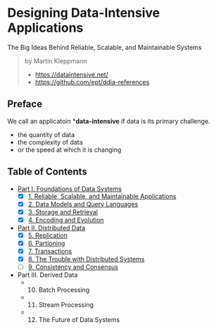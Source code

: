 # Designing Data-Intensive Applications

The Big Ideas Behind Reliable, Scalable, and Maintainable Systems

> by Martin Kleppmann
>
> - <https://dataintensive.net/>
> - <https://github.com/ept/ddia-references>

## Preface

We call an applicatoin ***data-intensive** if data is its primary challenge.

- the quantity of data
- the complexity of data
- or the speed at which it is changing

## Table of Contents

- [Part I. Foundations of Data Systems](./part_1_foundations_of_data_systems/)
  - [x] [1. Reliable, Scalable, and Maintainable Applications](./part_1_foundations_of_data_systems/01_reliable_scalable_and_maintainable_applications.md)
  - [x] [2. Data Models and Query Languages](./part_1_foundations_of_data_systems/02_data_models_and_query_languages.md)
  - [x] [3. Storage and Retrieval](./part_1_foundations_of_data_systems/03_storage_and_retrieval.md)
  - [x] [4. Encoding and Evolution](./part_1_foundations_of_data_systems/04_encoding_and_evolution.md)
- [Part II. Distributed Data](./part_2_distributed_data/README.md)
  - [x] [5. Replication](./part_2_distributed_data/05_replication.md)
  - [x] [6. Partioning](./part_2_distributed_data/06_partitioning.md)
  - [x] [7. Transactions](./part_2_distributed_data/07_transactions.md)
  - [x] [8. The Trouble with Distributed Systems](./part_2_distributed_data/08_the_trouble_with_distributed_systems.md)
  - [ ] [9. Consistency and Consensus](./part_2_distributed_data/09_consistency_and_consensus.md)
- Part III. Derived Data
  - 10. Batch Processing
  - 11. Stream Processing
  - 12. The Future of Data Systems
